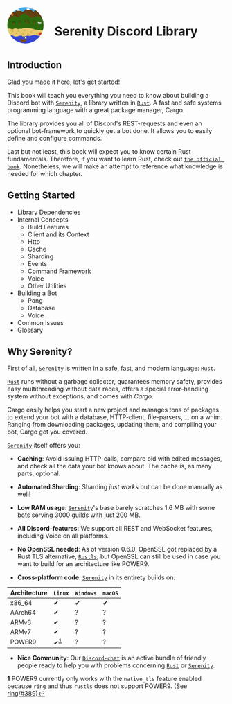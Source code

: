 <div style="display:inline-block;width:100%">
    <img src="../images/logo.png" alt="Logo" width="84px" style="float:left;margin-right:25px;border-radius: 50%;"/>
    <h1>Serenity Discord Library</h1>
</div>

## Introduction

Glad you made it here, let's get started!

This book will teach you everything you need to know about building a Discord bot with [`Serenity`], a library written in [`Rust`]. A fast and safe systems programming language with a great package manager, Cargo.

The library provides you all of Discord's REST-requests and even an optional bot-framework to quickly get a bot done. It allows you to easily define and configure commands.

Last but not least, this book will expect you to know certain Rust fundamentals. Therefore, if you want to learn Rust, check out [`the official book`].
Nonetheless, we will make an attempt to reference what knowledge is needed for which chapter.

## Getting Started
* Library Dependencies
* Internal Concepts
    * Build Features
    * Client and its Context
    * Http
    * Cache
    * Sharding
    * Events
    * Command Framework
    * Voice
    * Other Utilities
* Building a Bot
    * Pong
    * Database
    * Voice
* Common Issues
* Glossary


## Why Serenity?

First of all, [`Serenity`] is written in a safe, fast, and modern language: [`Rust`].

[`Rust`] runs without a garbage collector, guarantees memory safety, provides easy multithreading without data races, offers a special error-handling system without exceptions, and comes with _Cargo_.

Cargo easily helps you start a new project and manages tons of packages to extend your bot with a database, HTTP-client, file-parsers, ... on a whim.
Ranging from downloading packages, updating them, and compiling your bot, Cargo got you covered.

[`Serenity`] itself offers you:

* **Caching**: Avoid issuing HTTP-calls, compare old with edited messages, and check all the data your bot knows about. The cache is, as many parts, optional.

* **Automated Sharding**: Sharding *just works* but can be done manually as well!

* **Low RAM usage**: [`Serenity`]'s base barely scratches 1.6 MB with some bots serving 3000 guilds with just 200 MB.

* **All Discord-features**: We support all REST and WebSocket features, including Voice on all platforms.

* **No OpenSSL needed**: As of version 0.6.0, OpenSSL got replaced by a Rust TLS alternative, [`Rustls`], but OpenSSL can still be used in case you want to build for an architecture like POWER9.

* **Cross-platform code**: [`Serenity`] in its entirety builds on:

Architecture | `Linux`                         | `Windows` | `macOS`
---          | ---                             |  ---    | ---
x86_64       | ✔                               | ✔      | ✔
AArch64      | ✔                               | ?      | ?
ARMv6        | ✔                               | ?      | ?
ARMv7        | ✔                               | ?      | ?
POWER9       | ✔<sup id="a1">[1](#f1)</sup>    | ?      | ?

* **Nice Community**: Our [`Discord-chat`] is an active bundle of friendly people ready to help you with problems concerning [`Rust`] or [`Serenity`].

<b id="f1">1</b> POWER9 currently only works with the `native_tls` feature enabled because `ring` and thus `rustls` 
does not support POWER9. (See [ring/#389])[↩](#a1)

[`Serenity`]: https://github.com/serenity-rs/serenity
[`Rust`]: https://www.rust-lang.org/
[`Rustls`]: https://github.com/ctz/rustls
[`the official book`]: https://doc.rust-lang.org/book/
[ring/#389]: https://github.com/briansmith/ring/issues/389
[`Discord-chat`]: https://discord.gg/eHpnFrm
